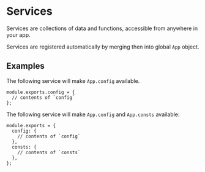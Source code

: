 # Services

Services are collections of data and functions, accessible from anywhere in your app.

Services are registered automatically by merging then into global `App` object.

## Examples

The following service will make `App.config` available.

```
module.exports.config = {
  // contents of `config`
};
```

The following service will make `App.config` and `App.consts` available:

```
module.exports = {
  config: {
    // contents of `config`
  },
  consts: {
    // contents of `consts`
  },
};
